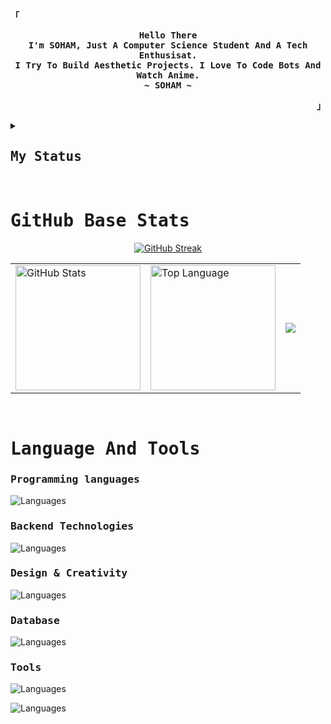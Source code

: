 <!-- SpreasSheets650's  GitHub Profile -->

<div align="justify">

<!-- Profile -->

<p align="left"><strong><samp>「 </samp></strong></p>

  <p align="center">
<samp>
      <b>
        Hello There 
      <br>
        I'm SOHAM, Just A Computer Science Student And A Tech Enthusisat.
      <br>
        I Try To Build Aesthetic Projects. I Love To Code Bots And Watch Anime.
      <br>
        ~ SOHAM ~
      </b>
</samp>
    </p>

<p align="right"><strong><samp> 」</samp></strong></p>

<!-- Status -->
<details>

<summary> <h2> <samp> My Status </samp> </h2> </summary>

<br>

<a> ![My Discord](https://discord-readme-badge.vercel.app/api?id=727012870683885578) </a>

</details>



<br>



<!-- Github Stats -->

 # <b><samp> GitHub Base Stats </samp></b>

<div align="center">
  
  <a href="https://git.io/streak-stats"><img src="https://github-readme-streak-stats.herokuapp.com?user=SpreadSheets600&theme=tokyonight&hide_border=true&border_radius=&card_width=1000" alt="GitHub Streak" /></a>
  
  <table>
    <tr>
      <td><a href="#--------"><img height="200px" align="center" alt="GitHub Stats" src="https://github-readme-stats.vercel.app/api?username=spreadsheets600&count_private=true&show_icons=true&include_all_commits=true&line_height=21&hide_border=true&theme=nord"/></a></td>
      <td><a href="#--------"><img height="200px" align="center" alt="Top Language" src="https://github-readme-stats.vercel.app/api/top-langs/?username=spreadsheets600&layout=compact&line_height=21&hide_border=true&theme=nord"/></a></td>
      <td><a><img src="https://komarev.com/ghpvc/?username=spreadsheets600&style=for-the-badge" </a></td>
    </tr>
  </table>
</div>

<br>


<!-- Skill Section -->

# <samp>Language And Tools</samp>

<p align="center">

<h3> <samp> Programming languages </samp> </h3>

<a> ![Languages](https://skillicons.dev/icons?i=html,css,js,py,bash&theme=dark) </a>

<h3> <samp> Backend Technologies </samp> </h3>

<a> ![Languages](https://skillicons.dev/icons?i=django,flask,tensorflow,nodejs&theme=dark) </a>

<h3> <samp> Design & Creativity </samp> </h3>

<a> ![Languages](https://skillicons.dev/icons?i=illustrator,xd,figma&theme=dark) </a>

<h3> <samp> Database </samp> </h3>

<a> ![Languages](https://skillicons.dev/icons?i=mongo,mysql,&theme=dark) </a>

<h3> <samp> Tools </samp> </h3>

<a> ![Languages](https://skillicons.dev/icons?i=vscode,sublime,replit,notion,github&theme=dark) </a>

<a> ![Languages](https://skillicons.dev/icons?i=discord,bots&theme=dark) </a>

</p>

